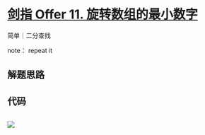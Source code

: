 # [剑指 Offer 11. 旋转数组的最小数字](https://leetcode-cn.com/problems/xuan-zhuan-shu-zu-de-zui-xiao-shu-zi-lcof/)

简单｜二分查找

note： repeat it 

## 解题思路



## 代码

```go

```


![](http://wesub.ifree258.top/bottomPic.png)